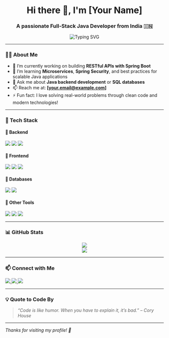 <!-- GitHub Profile README for [Your Name] -->

<h1 align="center">Hi there 👋, I'm [Your Name]</h1>
<h3 align="center">A passionate Full-Stack Java Developer from India 🇮🇳</h3>

<p align="center">
  <img src="https://readme-typing-svg.herokuapp.com?font=Fira+Code&size=22&pause=1000&center=true&vCenter=true&width=500&lines=Java+Backend+Developer+%F0%9F%92%BB;Spring+Boot+%7C+REST+APIs+%7C+MySQL;Frontend+with+HTML%2C+CSS%2C+JavaScript" alt="Typing SVG" />
</p>

---

### 🧑‍💻 About Me
- 🔭 I’m currently working on building **RESTful APIs with Spring Boot**
- 🌱 I’m learning **Microservices**, **Spring Security**, and best practices for scalable Java applications
- 💬 Ask me about **Java backend development** or **SQL databases**
- 📫 Reach me at: **[your.email@example.com]**
- ⚡ Fun fact: I love solving real-world problems through clean code and modern technologies!

---

### 🚀 Tech Stack

#### 🔹 Backend
<p>
  <img src="https://img.shields.io/badge/Java-ED8B00?style=for-the-badge&logo=openjdk&logoColor=white"/>
  <img src="https://img.shields.io/badge/Spring-6DB33F?style=for-the-badge&logo=spring&logoColor=white"/>
  <img src="https://img.shields.io/badge/Spring_Boot-6DB33F?style=for-the-badge&logo=spring-boot&logoColor=white"/>
</p>

#### 🔹 Frontend
<p>
  <img src="https://img.shields.io/badge/HTML5-E34F26?style=for-the-badge&logo=html5&logoColor=white"/>
  <img src="https://img.shields.io/badge/CSS3-1572B6?style=for-the-badge&logo=css3&logoColor=white"/>
  <img src="https://img.shields.io/badge/JavaScript-F7DF1E?style=for-the-badge&logo=javascript&logoColor=black"/>
</p>

#### 🔹 Databases
<p>
  <img src="https://img.shields.io/badge/MySQL-4479A1?style=for-the-badge&logo=mysql&logoColor=white"/>
  <img src="https://img.shields.io/badge/MongoDB-4EA94B?style=for-the-badge&logo=mongodb&logoColor=white"/>
</p>

#### 🔹 Other Tools
<p>
  <img src="https://img.shields.io/badge/Git-F05032?style=for-the-badge&logo=git&logoColor=white"/>
  <img src="https://img.shields.io/badge/Postman-FF6C37?style=for-the-badge&logo=postman&logoColor=white"/>
  <img src="https://img.shields.io/badge/C-00599C?style=for-the-badge&logo=c&logoColor=white"/>
</p>

---

### 📊 GitHub Stats

<p align="center">
  <img src="https://github-readme-stats.vercel.app/api?username=[your-github-username]&show_icons=true&theme=radical" />
  <br/>
  <img src="https://github-readme-stats.vercel.app/api/top-langs/?username=[your-github-username]&layout=compact&theme=radical" />
</p>

---

### 📫 Connect with Me
<p>
  <a href="https://www.linkedin.com/in/[your-linkedin-id]/" target="_blank">
    <img src="https://img.shields.io/badge/LinkedIn-blue?style=for-the-badge&logo=linkedin&logoColor=white"/>
  </a>
  <a href="mailto:[your.email@example.com]">
    <img src="https://img.shields.io/badge/Gmail-D14836?style=for-the-badge&logo=gmail&logoColor=white"/>
  </a>
  <a href="https://[your-portfolio-url]/" target="_blank" rel="noopener noreferrer">
    <img src="https://img.shields.io/badge/Portfolio-20232A?style=for-the-badge&logo=internet-explorer&logoColor=white"/>
  </a>
</p>

---

### 💡 Quote to Code By
> *“Code is like humor. When you have to explain it, it’s bad.” – Cory House*

---

_Thanks for visiting my profile! 🚀_

